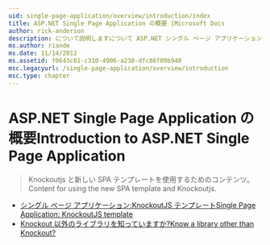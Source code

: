 ```yaml
---
uid: single-page-application/overview/introduction/index
title: ASP.NET Single Page Application の概要 |Microsoft Docs
author: rick-anderson
description: について説明しますについて ASP.NET シングル ページ アプリケーション ASP.NET シングル ページ アプリケーション (SPA) を使用して、重要なクライアント側 interacti を含むアプリケーションを構築できます.
ms.author: riande
ms.date: 11/14/2012
ms.assetid: f0643c61-c310-4906-a238-dfc86f09b940
msc.legacyurl: /single-page-application/overview/introduction
msc.type: chapter
---
```

<a name="introduction-to-aspnet-single-page-application"></a><span data-ttu-id="a96a4-103">ASP.NET Single Page Application の概要</span><span class="sxs-lookup"><span data-stu-id="a96a4-103">Introduction to ASP.NET Single Page Application</span></span>
====================
> <span data-ttu-id="a96a4-104">Knockoutjs と新しい SPA テンプレートを使用するためのコンテンツ。</span><span class="sxs-lookup"><span data-stu-id="a96a4-104">Content for using the new SPA template and Knockoutjs.</span></span>


- [<span data-ttu-id="a96a4-105">シングル ページ アプリケーション:KnockoutJS テンプレート</span><span class="sxs-lookup"><span data-stu-id="a96a4-105">Single Page Application: KnockoutJS template</span></span>](knockoutjs-template.md)
- [<span data-ttu-id="a96a4-106">Knockout 以外のライブラリを知っていますか?</span><span class="sxs-lookup"><span data-stu-id="a96a4-106">Know a library other than Knockout?</span></span>](other-libraries.md)
